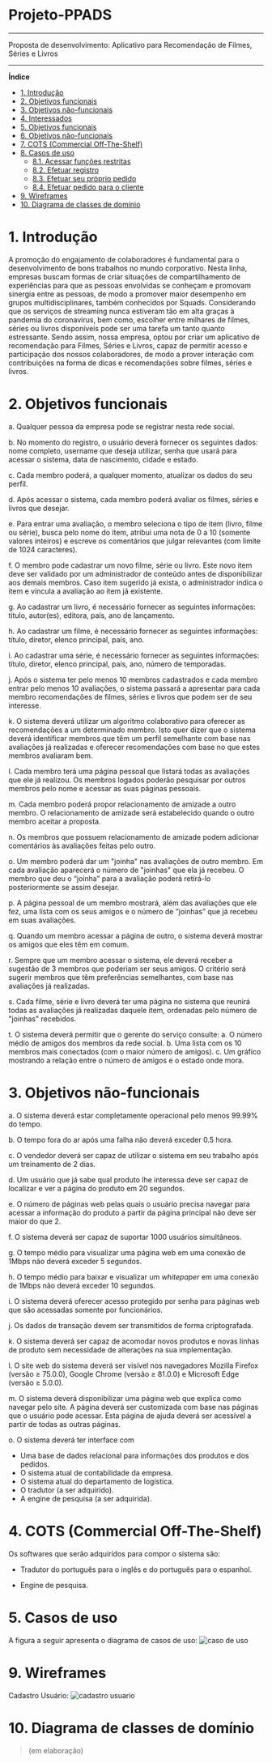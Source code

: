 # Projeto-PPADS

---
Proposta de desenvolvimento:
Aplicativo para Recomendação de Filmes, Séries e Livros

---


**Índice**

- [1. Introdução](#1-introdução)
- [2. Objetivos funcionais](#2-informações-sobre-a-empresa)
- [3. Objetivos não-funcionais](#3-escopo-do-projeto)
- [4. Interessados](#4-interessados)
- [5. Objetivos funcionais](#5-objetivos-funcionais)
- [6. Objetivos não-funcionais](#6-objetivos-não-funcionais)
- [7. COTS (Commercial Off-The-Shelf)](#7-cots-commercial-off-the-shelf)
- [8. Casos de uso](#8-casos-de-uso)
  - [8.1. Acessar funções restritas](#81-acessar-funções-restritas)
  - [8.2. Efetuar registro](#82-efetuar-registro)
  - [8.3. Efetuar seu próprio pedido](#83-efetuar-seu-próprio-pedido)
  - [8.4. Efetuar pedido para o cliente](#84-efetuar-pedido-para-o-cliente)
- [9. Wireframes](#9-wireframes)
- [10. Diagrama de classes de domínio](#10-diagrama-de-classes-de-domínio)



# 1. Introdução
A promoção do engajamento de colaboradores é fundamental para o desenvolvimento de bons trabalhos no mundo corporativo. Nesta linha, empresas buscam formas de criar situações de compartilhamento de experiências para que as pessoas envolvidas se conheçam e promovam sinergia entre as pessoas, de modo a promover maior desempenho em grupos multidisciplinares, também conhecidos por Squads.
Considerando que os serviços de streaming nunca estiveram tão em alta graças à pandemia do coronavírus, bem como, escolher entre milhares de filmes, séries ou livros disponíveis pode ser uma tarefa um tanto quanto estressante.
Sendo assim, nossa empresa, optou por criar um aplicativo de recomendação para Filmes, Séries e Livros, capaz de permitir acesso e participação dos nossos colaboradores, de modo a prover interação com contribuições na forma de dicas e recomendações sobre filmes, séries e livros.




# 2. Objetivos funcionais


a.	Qualquer pessoa da empresa pode se registrar nesta rede social.


b.	No momento do registro, o usuário deverá fornecer os seguintes dados: nome completo, username que deseja utilizar, senha que usará para acessar o sistema, data de nascimento, cidade e estado.


c.	Cada membro poderá, a qualquer momento, atualizar os dados do seu perfil.
 
d.	Após acessar o sistema, cada membro poderá avaliar os filmes, séries e livros que desejar.


e.	Para entrar uma avaliação, o membro seleciona o tipo de item (livro, filme ou série), busca pelo nome do item, atribui uma nota de 0 a 10 (somente valores inteiros) e escreve os comentários que julgar relevantes (com limite de 1024 caracteres).


f.	O membro pode cadastrar um novo filme, série ou livro. Este novo item deve ser validado por um administrador de conteúdo antes de disponibilizar aos demais membros. Caso item sugerido já exista, o administrador indica o item e vincula a avaliação ao item já existente.


g.	Ao cadastrar um livro, é necessário fornecer as seguintes informações: título, autor(es), editora, país, ano de lançamento.


h.	Ao cadastrar um filme, é necessário fornecer as seguintes informações: título, diretor, elenco principal, país, ano.


i.	Ao cadastrar uma série, é necessário fornecer as seguintes informações: título, diretor, elenco principal, país, ano, número de temporadas.


j.	Após o sistema ter pelo menos 10 membros cadastrados e cada membro entrar pelo menos 10 avaliações, o sistema passará a apresentar para cada membro recomendações de filmes, séries e livros que podem ser de seu interesse.


k.	O sistema deverá utilizar um algoritmo colaborativo para oferecer as recomendações a um determinado membro. Isto quer dizer que o sistema deverá identificar membros que têm um perfil semelhante com base nas avaliações já realizadas e oferecer recomendações com base no que estes membros avaliaram bem.


l.	Cada membro terá uma página pessoal que listará todas as avaliações que ele já realizou. Os membros logados poderão pesquisar por outros membros pelo nome e acessar as suas páginas pessoais.


m.	Cada membro poderá propor relacionamento de amizade a outro membro. O relacionamento de amizade será estabelecido quando o outro membro aceitar a proposta.
 
n.	Os membros que possuem relacionamento de amizade podem adicionar comentários às avaliações feitas pelo outro.


o.	Um membro poderá dar um "joinha" nas avaliações de outro membro. Em cada avaliação aparecerá o número de "joinhas" que ela já recebeu. O membro que deu o “joinha” para a avaliação poderá retirá-lo posteriormente se assim desejar.


p.	A página pessoal de um membro mostrará, além das avaliações que ele fez, uma lista com os seus amigos e o número de ”joinhas” que já recebeu em suas avaliações.


q.	Quando um membro acessar a página de outro, o sistema deverá mostrar os amigos que eles têm em comum.


r.	Sempre que um membro acessar o sistema, ele deverá receber a sugestão de 3 membros que poderiam ser seus amigos. O critério será sugerir membros que têm preferências semelhantes, com base nas avaliações já realizadas.


s.	Cada filme, série e livro deverá ter uma página no sistema que reunirá todas as avaliações já realizadas daquele item, ordenadas pelo número de "joinhas" recebidos.


t.	O sistema deverá permitir que o gerente do serviço consulte:
a.	O número médio de amigos dos membros da rede social.
b.	Uma lista com os 10 membros mais conectados (com o maior número de amigos).
c.	Um gráfico mostrando a relação entre o número de amigos e o estado onde mora.


# 3. Objetivos não-funcionais

a. O sistema deverá estar completamente operacional pelo menos 99.99% do tempo.

b. O tempo fora do ar após uma falha não deverá exceder 0.5 hora.

c. O vendedor deverá ser capaz de utilizar o sistema em seu trabalho após um treinamento de 2 dias.

d. Um usuário que já sabe qual produto lhe interessa deve ser capaz de localizar e ver a página do produto em 20 segundos.

e. O número de páginas web pelas quais o usuário precisa navegar para acessar a informação do produto a partir da página principal não deve ser maior do que 2.

f. O sistema deverá ser capaz de suportar 1000 usuários simultâneos.

g. O tempo médio para visualizar uma página web em uma conexão de 1Mbps não deverá exceder 5 segundos.

h. O tempo médio para baixar e visualizar um *whitepaper* em uma conexão de 1Mbps não deverá exceder 10 segundos.

i. O sistema deverá oferecer acesso protegido por senha para páginas web que são acessadas somente por funcionários.

j. Os dados de transação devem ser transmitidos de forma criptografada.

k. O sistema deverá ser capaz de acomodar novos produtos e novas linhas de produto sem necessidade de alterações na sua implementação.

l. O site web do sistema deverá ser visível nos navegadores Mozilla Firefox (versão $\ge$ 75.0.0), Google Chrome (versão $\ge$ 81.0.0) e Microsoft Edge (versão $\ge$ 5.0.0).

m. O sistema deverá disponibilizar uma página web que explica como navegar pelo site. A página deverá ser customizada com base nas páginas que o usuário pode acessar. Esta página de ajuda deverá ser acessível a partir de todas as outras páginas.

o. O sistema deverá ter interface com

* Uma base de dados relacional para informações dos produtos e dos pedidos.
* O sistema atual de contabilidade da empresa.
* O sistema atual do departamento de logística.
* O tradutor (a ser adquirido).
* A engine de pesquisa (a ser adquirida).


# 4. COTS (Commercial Off-The-Shelf)

Os softwares que serão adquiridos para compor o sistema são:

* Tradutor do português para o inglês e do português para o espanhol.

* Engine de pesquisa.


# 5. Casos de uso

A figura a seguir apresenta o diagrama de casos de uso:
![caso de uso](https://user-images.githubusercontent.com/45408379/117559006-060c1d80-b058-11eb-839a-d03cbd00bcd3.jpeg)


# 9. Wireframes
 Cadastro Usuário:
![cadastro usuario](https://user-images.githubusercontent.com/45408379/117559097-e1647580-b058-11eb-872a-b8588b5b22c6.jpeg)



# 10. Diagrama de classes de domínio

> (em elaboração)
